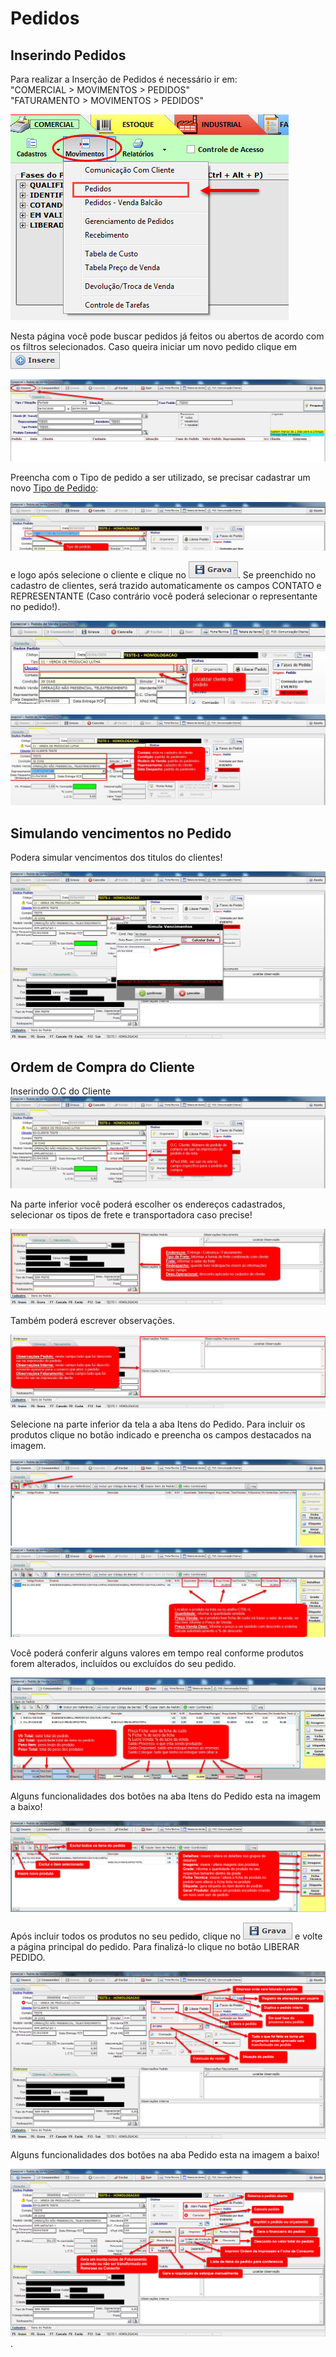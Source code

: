 # Pedidos

## Inserindo Pedidos

Para realizar a Inserção de Pedidos é necessário ir em:    
"COMERCIAL > MOVIMENTOS > PEDIDOS"              
"FATURAMENTO > MOVIMENTOS > PEDIDOS"

![1](/img/pedidos/movimentos1.jpg)

Nesta página você pode buscar pedidos já feitos ou abertos de acordo com os filtros selecionados. 
Caso queira iniciar um novo pedido clique em ![12](/img/botoeskm/insere.jpg)

![2](/img/pedidos/movimentos2.jpg)

Preencha com o Tipo de pedido a ser utilizado, se precisar cadastrar um novo [Tipo de Pedido](/modulos/comercial/cadastro/cadastro-tipo-pedido.md):

![3](/img/pedidos/movimentos3.jpg)

e logo após selecione o cliente e clique no ![12](/img/botoeskm/grava.jpg). Se preenchido no cadastro de clientes, será trazido automaticamente os campos CONTATO e REPRESENTANTE (Caso contrário você poderá selecionar o representante no pedido!).

![4](/img/pedidos/movimentos4.jpg)

![5](/img/pedidos/movimentos7.jpg)

## Simulando vencimentos no Pedido

Podera simular vencimentos dos titulos do clientes!

![8](/img/pedidos/movimentos8.jpg)

## Ordem de Compra do Cliente

Inserindo O.C do Cliente
![9](/img/pedidos/movimentos9.jpg)

Na parte inferior você poderá escolher os endereços cadastrados, selecionar os tipos de frete e transportadora caso precise!

![10](/img/pedidos/movimentos10.jpg)

Também poderá escrever observações.

![11](/img/pedidos/movimentos11.jpg)

Selecione  na parte inferior da tela a aba Itens do Pedido.
Para incluir os produtos clique no botão indicado e preencha os campos destacados na imagem.

![13](/img/pedidos/movimentos12.jpg)
![14](/img/pedidos/movimentos13.jpg)

Você poderá conferir alguns valores em tempo real conforme produtos forem alterados, incluídos ou excluídos do seu pedido.

![15](/img/pedidos/movimentos14.jpg)

Alguns funcionalidades dos botões na aba Itens do Pedido esta na imagem a baixo!

![16](/img/pedidos/movimentos16.jpg)

Após incluir todos os produtos no seu pedido, clique no ![12](/img/botoeskm/grava.jpg) e volte a página principal do pedido. Para finalizá-lo clique no botão LIBERAR PEDIDO.

![17](/img/pedidos/movimentos17.jpg)

Alguns funcionalidades dos botões na aba Pedido esta na imagem a baixo!

![19](/img/pedidos/movimentos20.jpg).
